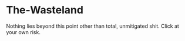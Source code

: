 # The-Wasteland
Nothing lies beyond this point other than total, unmitigated shit. Click at your own risk.
